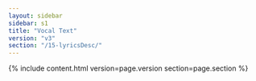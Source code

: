 ```yaml
---
layout: sidebar
sidebar: s1
title: "Vocal Text"
version: "v3"
section: "/15-lyricsDesc/"
---
```

{% include content.html version=page.version section=page.section %}